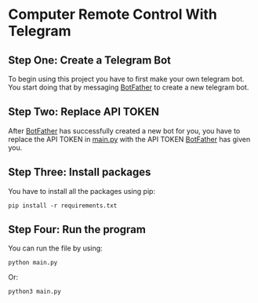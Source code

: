 # Computer Remote Control With Telegram
## Step One: Create a Telegram Bot
To begin using this project you have to first make your own telegram bot. 
You start doing that by messaging [BotFather](https://t.me/BotFather) to create a new telegram bot.
## Step Two: Replace API TOKEN
After [BotFather](https://t.me/BotFather) has successfully created a new bot for you, you have to replace the API TOKEN in [main.py](https://github.com/yaraedtek/computer_remote_control_with_telegram/blob/main/main.py) with the API TOKEN [BotFather](https://t.me/BotFather) has given you.
## Step Three: Install packages 
You have to install all the packages using pip:
```
pip install -r requirements.txt
```
## Step Four: Run the program 
You can run the file by using:
```
python main.py
```
Or:
```
python3 main.py
```